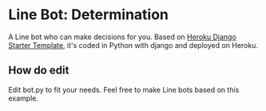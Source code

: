 # Line Bot: Determination
A Line bot who can make decisions for you. Based on [Heroku Django Starter Template](https://github.com/heroku/heroku-django-template), it's coded in Python with django and deployed on Heroku.

## How do edit
Edit bot.py to fit your needs. Feel free to make Line bots based on this example.
